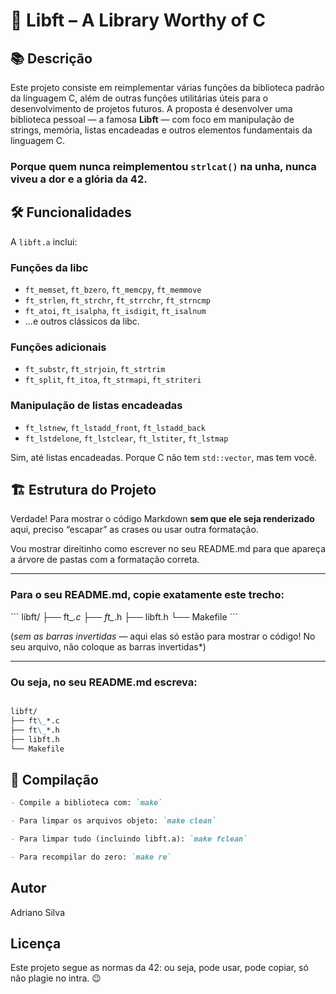 # 🧠 Libft – A Library Worthy of C

## 📚 Descrição

Este projeto consiste em reimplementar várias funções da biblioteca padrão da linguagem C, além de outras funções utilitárias úteis para o desenvolvimento de projetos futuros. A proposta é desenvolver uma biblioteca pessoal — a famosa **Libft** — com foco em manipulação de strings, memória, listas encadeadas e outros elementos fundamentais da linguagem C.

### Porque quem nunca reimplementou `strlcat()` na unha, nunca viveu a dor e a glória da 42.

## 🛠️ Funcionalidades

A `libft.a` inclui:

### Funções da libc
- `ft_memset`, `ft_bzero`, `ft_memcpy`, `ft_memmove`
- `ft_strlen`, `ft_strchr`, `ft_strrchr`, `ft_strncmp`
- `ft_atoi`, `ft_isalpha`, `ft_isdigit`, `ft_isalnum`
- ...e outros clássicos da libc.

### Funções adicionais
- `ft_substr`, `ft_strjoin`, `ft_strtrim`
- `ft_split`, `ft_itoa`, `ft_strmapi`, `ft_striteri`

### Manipulação de listas encadeadas
- `ft_lstnew`, `ft_lstadd_front`, `ft_lstadd_back`
- `ft_lstdelone`, `ft_lstclear`, `ft_lstiter`, `ft_lstmap`

Sim, até listas encadeadas. Porque C não tem `std::vector`, mas tem você.

## 🏗️ Estrutura do Projeto

Verdade! Para mostrar o código Markdown **sem que ele seja renderizado** aqui, preciso “escapar” as crases ou usar outra formatação.

Vou mostrar direitinho como escrever no seu README.md para que apareça a árvore de pastas com a formatação correta.

---

### Para o seu README.md, copie exatamente este trecho:

\`\`\`
libft/
├── ft\_*.c
├── ft\_*.h
├── libft.h
└── Makefile
\`\`\`

(*sem as barras invertidas* — aqui elas só estão para mostrar o código! No seu arquivo, não coloque as barras invertidas\*)

---

### Ou seja, no seu README.md escreva:

```markdown

libft/
├── ft\_*.c
├── ft\_*.h
├── libft.h
└── Makefile

```
## 🔧 Compilação
```markdown
- Compile a biblioteca com: `make`

- Para limpar os arquivos objeto: `make clean`

- Para limpar tudo (incluindo libft.a): `make fclean`

- Para recompilar do zero: `make re`
```
## Autor

Adriano Silva

## Licença

Este projeto segue as normas da 42: ou seja, pode usar, pode copiar, só não plagie no intra. 😉
